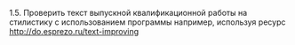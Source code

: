1.5. Проверить текст выпускной квалификационной работы на стилистику с использованием программы например, используя ресурс http://do.esprezo.ru/text-improving
